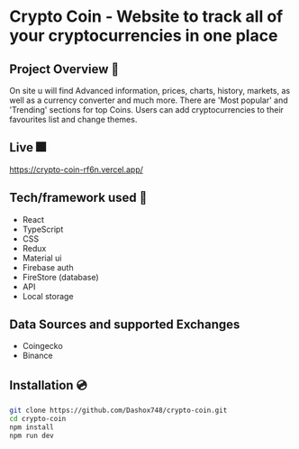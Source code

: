 <h1>Crypto Coin - Website to track all of your cryptocurrencies in one place</h1>

## Project Overview 🎨

On site u will find Advanced information, prices, charts, history, markets, as well as a currency converter and much more. There are 'Most popular' and 'Trending' sections for top Coins. Users can add cryptocurrencies to their favourites list and change themes.

## Live 🎆

https://crypto-coin-rf6n.vercel.app/

## Tech/framework used 🧰

- React
- TypeScript
- CSS
- Redux
- Material ui
- Firebase auth 
- FireStore (database)
- API 
- Local storage

## Data Sources and supported Exchanges

- Coingecko
- Binance

## Installation 💿

```bash
git clone https://github.com/Dashox748/crypto-coin.git
cd crypto-coin
npm install
npm run dev
```
